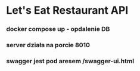 # Let's Eat Restaurant API
### docker compose up - opdalenie DB
### server działa na porcie 8010
### swagger jest pod aresem /swagger-ui.html